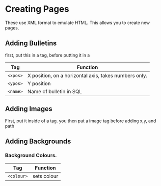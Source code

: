 # Creating Pages

These use XML format to emulate HTML. This allows you to create new pages.

## Adding Bulletins

first, put this in a <chatrooms> tag,
before putting it in a <chatroom>

| Tag     | Function                                |
|---------|-----------------------------------------|
| `<xpos>` | X position, on a horizontal axis, takes numbers only.   |
| `<ypos>` | Y position                               |
| `<name>` | Name of bulletin in SQL                 |

## Adding Images

First, put it inside of a <images> tag.
you then put a image tag before 
adding x,y, and path

## Adding Backgrounds
### Background Colours.
 
| Tag     | Function                                |
|---------|-----------------------------------------|
| `<colour>` |sets colour|
